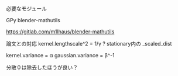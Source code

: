 必要なモジュール

GPy
blender-mathutils

https://gitlab.com/m1lhaus/blender-mathutils

論文との対応
kernel.lengthscale^2 = 1/γ ?
stationary内の _scaled_dist

kernel.variance = α
gaussian.variance = β^-1

分散０は除去したほうが良い？


